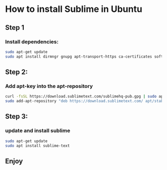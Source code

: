 # How to install Sublime in Ubuntu

## Step 1
### Install dependencies: 

```bash
sudo apt-get update
sudo apt install dirmngr gnupg apt-transport-https ca-certificates software-properties-common
```

## Step 2:
### Add apt-key into the apt-repository
```bash
curl -fsSL https://download.sublimetext.com/sublimehq-pub.gpg | sudo apt-key add -
sudo add-apt-repository "deb https://download.sublimetext.com/ apt/stable/"
```

## Step 3: 
### update and install sublime
```bash
sudo apt-get update
sudo apt install sublime-text
```

## Enjoy
